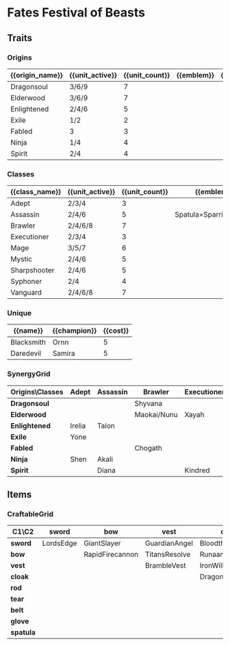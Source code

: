 # Fates Festival of Beasts

## Traits
### Origins
| {{origin_name}} | {{unit_active}} | {{unit_count}} | {{emblem}} | {{desc}} |
| -               | -               | -              | -          | -        |
| Dragonsoul      | 3/6/9           | 7              |            |          |
| Elderwood       | 3/6/9           | 7              |            |          |
| Enlightened     | 2/4/6           | 5              |            |          |
| Exile           | 1/2             | 2              |            |          |
| Fabled          | 3               | 3              |            |          |
| Ninja           | 1/4             | 4              |            |          |
| Spirit          | 2/4             | 4              |            |          |

### Classes
| {{class_name}} | {{unit_active}} | {{unit_count}} | {{emblem}}             | {{desc}} |
| -              | -               | -              | -                      | -        |
| Adept          | 2/3/4           | 3              |                        |          |
| Assassin       | 2/4/6           | 5              | Spatula+SparringGloves |          |
| Brawler        | 2/4/6/8         | 7              |                        |          |
| Executioner    | 2/3/4           | 3              |                        |          |
| Mage           | 3/5/7           | 6              |                        |          |
| Mystic         | 2/4/6           | 5              |                        |          |
| Sharpshooter   | 2/4/6           | 5              |                        |          |
| Syphoner       | 2/4             | 4              |                        |          |
| Vanguard       | 2/4/6/8         | 7              |                        |          |

### Unique
| {{name}}   | {{champion}} | {{cost}} |
| -          | -            | -        |
| Blacksmith | Ornn         | 5        |
| Daredevil  | Samira       | 5        |

### SynergyGrid
| ****Origins\Classes**** | **Adept** | **Assassin** | **Brawler** | **Executioner** | **Mage**          | **Mystic** | **Sharpshooter** | **Syphoner** | **Vanguard** |
| -                       | -         | -            | -           | -               | -                 | -          | -                | -            | -            |
| **Dragonsoul**          |           |              | Shyvana     |                 | AurelionSol/Brand |            | Tristana         | Swain        | Braum        |
| **Elderwood**           |           |              | Maokai/Nunu | Xayah           | Lulu/Veigar       |            |                  |              | Ornn         |
| **Enlightened**         | Irelia    | Talon        |             |                 |                   | Janna      |                  | Morgana      |              |
| **Exile**               | Yone      |              |             |                 |                   |            |                  |              |              |
| **Fabled**              |           |              | Chogath     |                 |                   | Neeko      |                  |              | Nautilus     |
| **Ninja**               | Shen      | Akali        |             |                 |                   | Shen       |                  |              |              |
| **Spirit**              |           | Diana        |             | Kindred         |                   | Yuumi      | Teemo            |              |              |

## Items
### CraftableGrid
| ****C1\C2**** | **sword** | **bow**         | **vest**      | **cloak**        | **rod**               | **tear**      | **belt**       | **glove**      | **spatula**       |
| -             | -         | -               | -             | -                | -                     | -             | -              | -              | -                 |
| **sword**     | LordsEdge | GiantSlayer     | GuardianAngel | Bloodthirster    | HextechGunblade       | SpearofShojin | ZekesHerald    | InfinityEdge   | SwordoftheDivine  |
| **bow**       |           | RapidFirecannon | TitansResolve | RunaansHurricane | GuinsoosRageblade     | StatikkShiv   | ZzRotPortal    | LastWhisper    | DuelistsZeal      |
| **vest**      |           |                 | BrambleVest   | IronWill         | LocketoftheIronSolari | FrozenHeart   | SunfireCape    | Shroud         | VanguardsCuirass  |
| **cloak**     |           |                 |               | DragonsClaw      | IonicSpark            | Chalice       | Zephyr         | Quicksilver    | ElderwoodHeirloom |
| **rod**       |           |                 |               |                  | RabadonsDeathcap      | LudensEcho    | Morellonomicon | ArcaneGauntlet | MantleofDusk      |
| **tear**      |           |                 |               |                  |                       | BlueSentinel  | Redemption     | HandofJustice  | MagesCap          |
| **belt**      |           |                 |               |                  |                       |               | WarmogsArmor   | Backhand       | WarlordsBanner    |
| **glove**     |           |                 |               |                  |                       |               |                | ThiefsGloves   | YoumuusGhostblade |
| **spatula**   |           |                 |               |                  |                       |               |                |                | ForceofNature     |